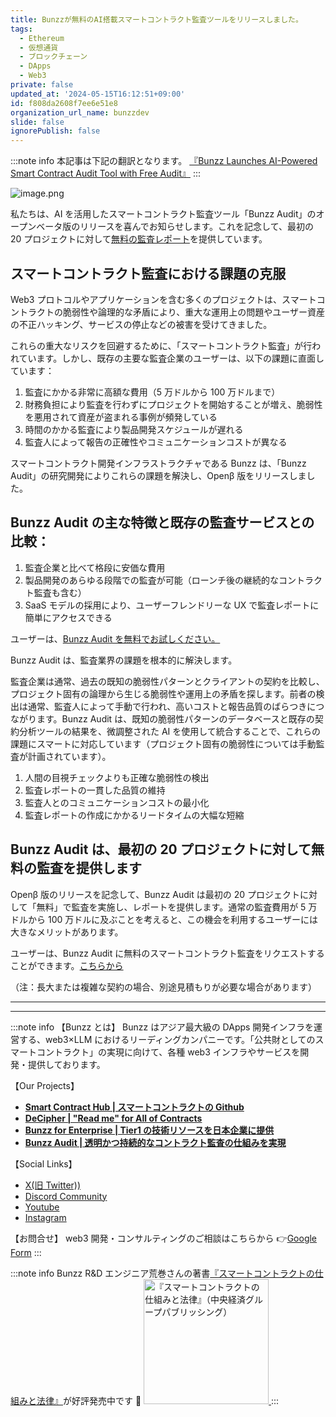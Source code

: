 ```yaml
---
title: Bunzzが無料のAI搭載スマートコントラクト監査ツールをリリースしました。
tags:
  - Ethereum
  - 仮想通貨
  - ブロックチェーン
  - DApps
  - Web3
private: false
updated_at: '2024-05-15T16:12:51+09:00'
id: f808da2608f7ee6e51e8
organization_url_name: bunzzdev
slide: false
ignorePublish: false
---
```

:::note info
本記事は下記の翻訳となります。
[『Bunzz Launches AI-Powered Smart Contract Audit Tool with Free Audit』](https://medium.com/coinmonks/bunzz-launches-ai-powered-smart-contract-audit-tool-with-free-audit-8960726c535f)
:::

![image.png](https://qiita-image-store.s3.ap-northeast-1.amazonaws.com/0/438597/da77e81c-55b7-d1f6-05e6-23f1b1aa3bf0.png)

私たちは、AI を活用したスマートコントラクト監査ツール「Bunzz Audit」のオープンベータ版のリリースを喜んでお知らせします。これを記念して、最初の 20 プロジェクトに対して[無料の監査レポート](https://9vi3topj6b2.typeform.com/to/EAb8IHmA)を提供しています。

## スマートコントラクト監査における課題の克服

Web3 プロトコルやアプリケーションを含む多くのプロジェクトは、スマートコントラクトの脆弱性や論理的な矛盾により、重大な運用上の問題やユーザー資産の不正ハッキング、サービスの停止などの被害を受けてきました。

これらの重大なリスクを回避するために、「スマートコントラクト監査」が行われています。しかし、既存の主要な監査企業のユーザーは、以下の課題に直面しています：

1. 監査にかかる非常に高額な費用（5 万ドルから 100 万ドルまで）
2. 財務負担により監査を行わずにプロジェクトを開始することが増え、脆弱性を悪用されて資産が盗まれる事例が頻発している
3. 時間のかかる監査により製品開発スケジュールが遅れる
4. 監査人によって報告の正確性やコミュニケーションコストが異なる

スマートコントラクト開発インフラストラクチャである Bunzz は、「Bunzz Audit」の研究開発によりこれらの課題を解決し、Openβ 版をリリースしました。

## Bunzz Audit の主な特徴と既存の監査サービスとの比較：

1. 監査企業と比べて格段に安価な費用
2. 製品開発のあらゆる段階での監査が可能（ローンチ後の継続的なコントラクト監査も含む）
3. SaaS モデルの採用により、ユーザーフレンドリーな UX で監査レポートに簡単にアクセスできる

ユーザーは、[Bunzz Audit を無料でお試しください。](https://9vi3topj6b2.typeform.com/to/EAb8IHmA)

Bunzz Audit は、監査業界の課題を根本的に解決します。

監査企業は通常、過去の既知の脆弱性パターンとクライアントの契約を比較し、プロジェクト固有の論理から生じる脆弱性や運用上の矛盾を探します。前者の検出は通常、監査人によって手動で行われ、高いコストと報告品質のばらつきにつながります。Bunzz Audit は、既知の脆弱性パターンのデータベースと既存の契約分析ツールの結果を、微調整された AI を使用して統合することで、これらの課題にスマートに対応しています（プロジェクト固有の脆弱性については手動監査が計画されています）。

1. 人間の目視チェックよりも正確な脆弱性の検出
2. 監査レポートの一貫した品質の維持
3. 監査人とのコミュニケーションコストの最小化
4. 監査レポートの作成にかかるリードタイムの大幅な短縮

## Bunzz Audit は、最初の 20 プロジェクトに対して無料の監査を提供します

Openβ 版のリリースを記念して、Bunzz Audit は最初の 20 プロジェクトに対して「無料」で監査を実施し、レポートを提供します。通常の監査費用が 5 万ドルから 100 万ドルに及ぶことを考えると、この機会を利用するユーザーには大きなメリットがあります。

ユーザーは、Bunzz Audit に無料のスマートコントラクト監査をリクエストすることができます。[こちらから](https://9vi3topj6b2.typeform.com/to/EAb8IHmA)

（注：長大または複雑な契約の場合、別途見積もりが必要な場合があります）

---

---

:::note info
【Bunzz とは】
Bunzz はアジア最大級の DApps 開発インフラを運営する、web3×LLM におけるリーディングカンパニーです。「公共財としてのスマートコントラクト」の実現に向けて、各種 web3 インフラやサービスを開発・提供しております。

【Our Projects】

- **[Smart Contract Hub | スマートコントラクトの Github](https://www.bunzz.dev/)**
- **[DeCipher | "Read me" for All of Contracts](https://www.bunzz.dev/decipher)**
- **[Bunzz for Enterprise | Tier1 の技術リソースを日本企業に提供](https://enterprise.bunzz.dev/ja)**
- **[Bunzz Audit | 透明かつ持続的なコントラクト監査の仕組みを実現](hhttps://www.bunzz.dev/audit)**

【Social Links】

- [X(旧 Twitter))](https://twitter.com/BunzzDev)
- [Discord Community](https://t.co/6hHgssJdvW)
- [Youtube](https://www.youtube.com/@bunzzdev)
- [Instagram](https://www.instagram.com/bunzzdev/)

【お問合せ】
web3 開発・コンサルティングのご相談はこちらから 👉[Google Form](https://forms.gle/4tgQjWSw2MMMZW6E6)
:::

:::note info
Bunzz R&D エンジニア荒巻さんの著書[『スマートコントラクトの仕組みと法律』](https://amzn.to/3V03sNH)が好評発売中です 📕
<a href="https://amzn.to/3V03sNH" rel="nofollow" referrerpolicy="no-referrer-when-downgrade">
<img
    src="https://m.media-amazon.com/images/I/81wopoZ1K4L._SY522_.jpg"
    alt="『スマートコントラクトの仕組みと法律』（中央経済グループパブリッシング）"
    width="200px"
    height="auto"
    Style="border: 0px;"
  />
</a>
:::
